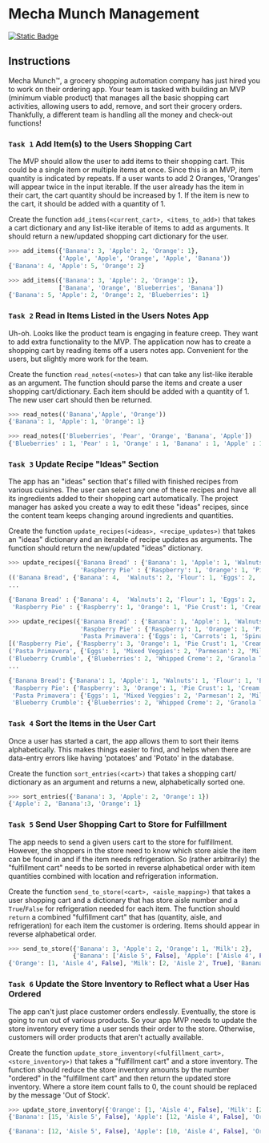 # Mecha Munch Management
[![Static Badge](https://img.shields.io/badge/Link-To%20Exercise-blue)](https://exercism.org/tracks/python/exercises/mecha-munch-management)

## Instructions

Mecha Munch™, a grocery shopping automation company has just hired you to work 
on their ordering app. Your team is tasked with building an MVP (minimum viable 
product) that manages all the basic shopping cart activities, allowing users to 
add, remove, and sort their grocery orders. Thankfully, a different team is 
handling all the money and check-out functions!

### `Task 1` Add Item(s) to the Users Shopping Cart

The MVP should allow the user to add items to their shopping cart. This could 
be a single item or multiple items at once. Since this is an MVP, item quantity 
is indicated by repeats. If a user wants to add 2 Oranges, 'Oranges' will 
appear twice in the input iterable. If the user already has the item in their 
cart, the cart quantity should be increased by 1. If the item is new to the 
cart, it should be added with a quantity of 1.

Create the function `add_items(<current_cart>, <items_to_add>)` that takes a 
cart dictionary and any list-like iterable of items to add as arguments. It 
should return a new/updated shopping cart dictionary for the user.

```python
>>> add_items({'Banana': 3, 'Apple': 2, 'Orange': 1},
              ('Apple', 'Apple', 'Orange', 'Apple', 'Banana'))
{'Banana': 4, 'Apple': 5, 'Orange': 2}

>>> add_items({'Banana': 3, 'Apple': 2, 'Orange': 1},
              ['Banana', 'Orange', 'Blueberries', 'Banana'])
{'Banana': 5, 'Apple': 2, 'Orange': 2, 'Blueberries': 1}
```

### `Task 2` Read in Items Listed in the Users Notes App

Uh-oh. Looks like the product team is engaging in feature creep. They want to 
add extra functionality to the MVP. The application now has to create a 
shopping cart by reading items off a users notes app. Convenient for the users, 
but slightly more work for the team.

Create the function `read_notes(<notes>)` that can take any list-like iterable 
as an argument. The function should parse the items and create a user shopping 
cart/dictionary. Each item should be added with a quantity of 1. The new user 
cart should then be returned.

```python
>>> read_notes(('Banana','Apple', 'Orange'))
{'Banana': 1, 'Apple': 1, 'Orange': 1}

>>> read_notes(['Blueberries', 'Pear', 'Orange', 'Banana', 'Apple'])
{'Blueberries' : 1, 'Pear' : 1, 'Orange' : 1, 'Banana' : 1, 'Apple' : 1}
```

### `Task 3` Update Recipe "Ideas" Section

The app has an "ideas" section that's filled with finished recipes from various 
cuisines. The user can select any one of these recipes and have all its 
ingredients added to their shopping cart automatically. The project manager has 
asked you create a way to edit these "ideas" recipes, since the content team 
keeps changing around ingredients and quantities.

Create the function `update_recipes(<ideas>, <recipe_updates>)` that takes an 
"ideas" dictionary and an iterable of recipe updates as arguments. The function 
should return the new/updated "ideas" dictionary.

```python
>>> update_recipes({'Banana Bread' : {'Banana': 1, 'Apple': 1, 'Walnuts': 1, 'Flour': 1, 'Eggs': 2, 'Butter': 1},
                    'Raspberry Pie' : {'Raspberry': 1, 'Orange': 1, 'Pie Crust': 1, 'Cream Custard': 1}},
(('Banana Bread', {'Banana': 4,  'Walnuts': 2, 'Flour': 1, 'Eggs': 2, 'Butter': 1, 'Milk': 2, 'Eggs': 3}),))
...

{'Banana Bread' : {'Banana': 4,  'Walnuts': 2, 'Flour': 1, 'Eggs': 2, 'Butter': 1, 'Milk': 2, 'Eggs': 3},
 'Raspberry Pie' : {'Raspberry': 1, 'Orange': 1, 'Pie Crust': 1, 'Cream Custard': 1}}

>>> update_recipes({'Banana Bread' : {'Banana': 1, 'Apple': 1, 'Walnuts': 1, 'Flour': 1, 'Eggs': 2, 'Butter': 1},
                    'Raspberry Pie' : {'Raspberry': 1, 'Orange': 1, 'Pie Crust': 1, 'Cream Custard': 1},
                    'Pasta Primavera': {'Eggs': 1, 'Carrots': 1, 'Spinach': 2, 'Tomatoes': 3, 'Parmesan': 2, 'Milk': 1, 'Onion': 1}},
[('Raspberry Pie', {'Raspberry': 3, 'Orange': 1, 'Pie Crust': 1, 'Cream Custard': 1, 'Whipped Cream': 2}),
('Pasta Primavera', {'Eggs': 1, 'Mixed Veggies': 2, 'Parmesan': 2, 'Milk': 1, 'Spinach': 1, 'Bread Crumbs': 1}),
('Blueberry Crumble', {'Blueberries': 2, 'Whipped Creme': 2, 'Granola Topping': 2, 'Yogurt': 3})])
...

{'Banana Bread': {'Banana': 1, 'Apple': 1, 'Walnuts': 1, 'Flour': 1, 'Eggs': 2, 'Butter': 1},
 'Raspberry Pie': {'Raspberry': 3, 'Orange': 1, 'Pie Crust': 1, 'Cream Custard': 1, 'Whipped Cream': 2},
 'Pasta Primavera': {'Eggs': 1, 'Mixed Veggies': 2, 'Parmesan': 2, 'Milk': 1, 'Spinach': 1, 'Bread Crumbs': 1},
 'Blueberry Crumble': {'Blueberries': 2, 'Whipped Creme': 2, 'Granola Topping': 2, 'Yogurt': 3}}
 ```

 ### `Task 4` Sort the Items in the User Cart

 Once a user has started a cart, the app allows them to sort their items 
 alphabetically. This makes things easier to find, and helps when there are 
 data-entry errors like having 'potatoes' and 'Potato' in the database.

Create the function `sort_entries(<cart>)` that takes a shopping cart/
dictionary as an argument and returns a new, alphabetically sorted one.

```python
>>> sort_entries({'Banana': 3, 'Apple': 2, 'Orange': 1})
{'Apple': 2, 'Banana':3, 'Orange': 1}
```

### `Task 5` Send User Shopping Cart to Store for Fulfillment

The app needs to send a given users cart to the store for fulfillment. However, 
the shoppers in the store need to know which store aisle the item can be found 
in and if the item needs refrigeration. So (rather arbitrarily) the 
"fulfillment cart" needs to be sorted in reverse alphabetical order with item 
quantities combined with location and refrigeration information.

Create the function `send_to_store(<cart>, <aisle_mapping>)` that takes a user 
shopping cart and a dictionary that has store aisle number and a `True`/`False` 
for refrigeration needed for each item. The function should `return` a combined 
"fulfillment cart" that has (quantity, aisle, and refrigeration) for each item 
the customer is ordering. Items should appear in reverse alphabetical order.

```python
>>> send_to_store({'Banana': 3, 'Apple': 2, 'Orange': 1, 'Milk': 2},
                  {'Banana': ['Aisle 5', False], 'Apple': ['Aisle 4', False], 'Orange': ['Aisle 4', False], 'Milk': ['Aisle 2', True]})
{'Orange': [1, 'Aisle 4', False], 'Milk': [2, 'Aisle 2', True], 'Banana': [3, 'Aisle 5', False], 'Apple': [2, 'Aisle 4', False]}
```

### `Task 6` Update the Store Inventory to Reflect what a User Has Ordered

The app can't just place customer orders endlessly. Eventually, the store is 
going to run out of various products. So your app MVP needs to update the store 
inventory every time a user sends their order to the store. Otherwise, 
customers will order products that aren't actually available.

Create the function `update_store_inventory(<fulfillment_cart>, <store_inventory>)` that takes a "fulfillment cart" and a store inventory. The 
function should reduce the store inventory amounts by the number "ordered" in 
the "fulfillment cart" and then return the updated store inventory. Where a 
store item count falls to 0, the count should be replaced by the message 'Out 
of Stock'.

```python
>>> update_store_inventory({'Orange': [1, 'Aisle 4', False], 'Milk': [2, 'Aisle 2', True], 'Banana': [3, 'Aisle 5', False], 'Apple': [2, 'Aisle 4', False]},
{'Banana': [15, 'Aisle 5', False], 'Apple': [12, 'Aisle 4', False], 'Orange': [1, 'Aisle 4', False], 'Milk': [4, 'Aisle 2', True]})

{'Banana': [12, 'Aisle 5', False], 'Apple': [10, 'Aisle 4', False], 'Orange': ['Out of Stock', 'Aisle 4', False], 'Milk': [2, 'Aisle 2', True]}
```